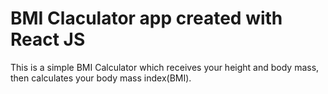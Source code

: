 # BMI Claculator app created with React JS

This is a simple BMI Calculator which receives your height and body mass, then calculates your body mass index(BMI).
